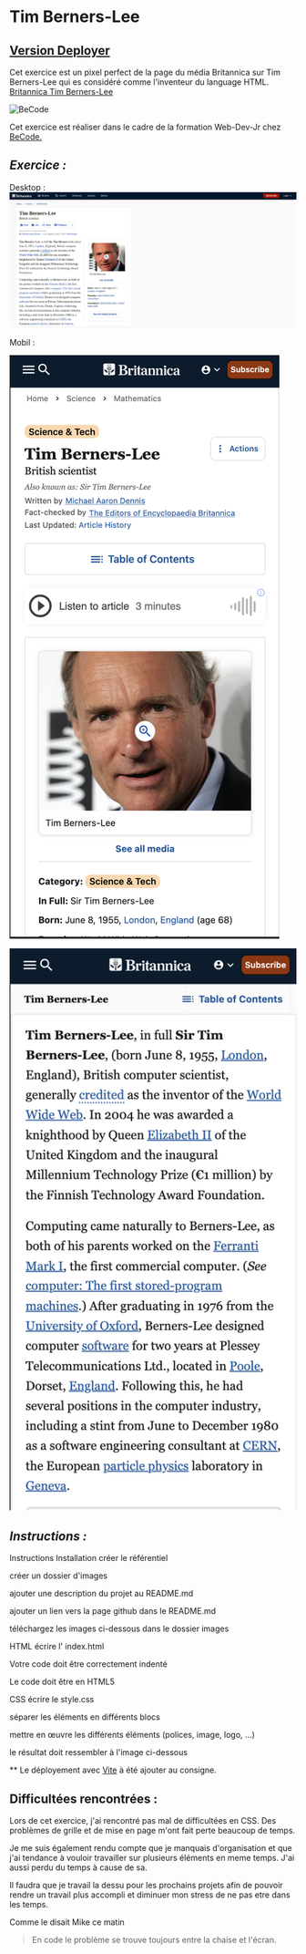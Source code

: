 # Tim Berners-Lee

## [Version Deployer](https://cebe0210.github.io/tim-berners-lee/ "Githut-cebe0210")

Cet exercice est un pixel perfect de la page du média Britannica sur Tim Berners-Lee qui es considéré comme l'inventeur du language HTML. [Britannica Tim Berners-Lee](https://www.britannica.com/biography/Tim-Berners-Lee)  

![BeCode](https://event.smartcity.brussels/userfiles/events_smartvillages/becode-4.png "BeCode")

Cet exercice est réaliser dans le cadre de la formation Web-Dev-Jr chez [BeCode.](https://becode.org/all-trainings/pedagogical-framework-junior-developer/)

## _Exercice :_

Desktop :  
![Desktop](/images/timBernersLeeMockupDesktop.png "Capture desktop")  

Mobil : 

![Mobil 1](/images/timBernersLeeMockupMobile1.png "mobil-1")

![Mobil-2](/images/timBernersLeeMockupMobile2.png "mobil-2")

## _Instructions :_

Instructions
Installation
créer le référentiel

créer un dossier d'images

ajouter une description du projet au README.md

ajouter un lien vers la page github dans le README.md

téléchargez les images ci-dessous dans le dossier images

HTML
écrire l' index.html

Votre code doit être correctement indenté

Le code doit être en HTML5

CSS
écrire le style.css

séparer les éléments en différents blocs

mettre en œuvre les différents éléments (polices, image, logo, …​ )

le résultat doit ressembler à l'image ci-dessous

** Le déployement avec [Vite](https://vitejs.dev/ "Vitejs.dev") à été ajouter au consigne. 

## Difficultées rencontrées :

Lors de cet exercice, j'ai rencontré pas mal de difficultées en CSS. 
Des problèmes de grille et de mise en page m'ont fait perte beaucoup de temps.  

Je me suis également rendu compte que je manquais d'organisation et que j'ai tendance à vouloir travailler sur plusieurs éléments en meme temps. J'ai aussi perdu du temps à cause de sa.

Il faudra que je travail la dessu pour les prochains projets afin de pouvoir rendre un travail plus accompli et diminuer mon stress de ne pas etre dans les temps. 

Comme le disait Mike ce matin
> En code le problème se trouve toujours entre la chaise et l'écran.


